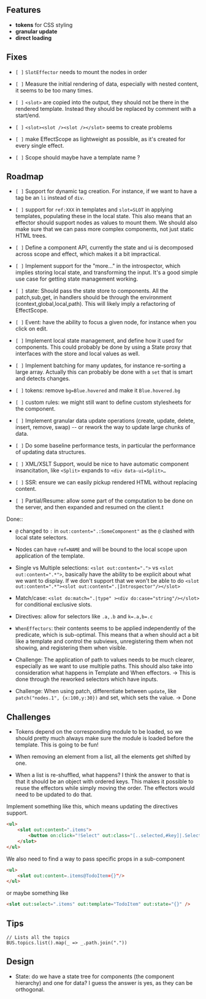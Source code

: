 ## Features

- **tokens** for CSS styling
- **granular update**
- **direct loading**

## Fixes

- `[ ]` `SlotEffector` needs to mount the nodes in order

- `[ ]` Measure the initial rendering of data, especially with nested
  content, it seems to be too many times.

- `[ ]` `<slot>` are copied into the output, they should not be there in
  the rendered template. Instead they should be replaced by comment with
  a start/end.

- `[ ]` `<slot><slot /><slot /></slot>` seems to create problems

- `[ ]` make EffectScope as lightweight as possible, as it's created for
  every single effect.

- `[ ]` Scope should maybe have a template name ?

## Roadmap

- `[ ]` Support for dynamic tag creation. For instance, if we want to
  have a tag be an `li` instead of `div`.

- `[ ]` support for `ref:XXX` in templates and `slot=SLOT` in applying
  templates, populating these in the local state. This also means that
  an effector should support nodes as values to mount them. We should
  also make sure that we can pass more complex components, not just
  static HTML trees.

- `[ ]` Define a component API, currently the state and ui is decomposed
  across scope and effect, which makes it a bit impractical.

- `[ ]` Implement support for the "more..." in the introspector, which
  implies storing local state, and transforming the input. It's a good
  simple use case for getting state management working.

- `[ ]` state: Should pass the state store to components. All the
  patch,sub,get, in handlers should be through the environment
  (context,global,local,path). This will likely imply a refactoring of
  EffectScope.

- `[ ]` Event: have the ability to focus a given node, for instance when
  you click on edit.

- `[ ]` Implement local state management, and define how it used for
  components. This could probably be done by using a State proxy that
  interfaces with the store and local values as well.

- `[ ]` Implement batching for many updates, for instance re-sorting a
  large array. Actually this can probably be done with a `set` that is
  smart and detects changes.

- `[ ]` tokens: remove `bg=Blue.hovered` and make it `Blue.hovered.bg`

- `[ ]` custom rules: we might still want to define custom stylesheets
  for the component.

- `[ ]` Implement granular data update operations (create, update,
  delete, insert, remove, swap) -- or rework the way to update large
  chunks of data.

- `[ ]` Do some baseline performance tests, in particular the
  performance of updating data structures.

- `[ ]` XML/XSLT Support, would be nice to have automatic component
  insancitation, like `<Split>` expands to `<div data-ui=Split>…`

- `[ ]` SSR: ensure we can easily pickup rendered HTML without replacing
  content.

- `[ ]` Partial/Resume: allow some part of the computation to be done on
  the server, and then expanded and resumed on the client.t

Done::

- `@` changed to `:` in `out:content=".:SomeComponent"` as the `@`
  clashed with local state selectors.

- Nodes can have `ref=NAME` and will be bound to the local scope upon
  application of the template.

- Single vs Multiple selections: `<slot out:content=".">` vs
  `<slot out:content=".*">`, basically have the ability to be explicit
  about what we want to display. If we don't support that we won't be
  able to do
  `<slot out:content=".*"><slot out:content=".|Introspector"/></slot>`

- Match/case: `<slot do:match=".|type" ><div do:case="string"/></slot>`
  for conditional exclusive slots.

- Directives: allow for selectors like `.a,.b` and `k=.a,b=.c`

- `WhenEffectors`: their contents seems to be applied independently of
  the predicate, which is sub-optimal. This means that a when should act
  a bit like a template and control the subviews, unregistering them
  when not showing, and registering them when visible.

- Challenge: The application of path to values needs to be much clearer,
  especially as we want to use multiple paths. This should also take
  into consideration what happens in Template and When effectors. → This
  is done through the reworked selectors which have inputs.

- Challenge: When using patch, differentiate between `update`, like
  `patch("nodes.1", {x:100,y:30})` and set, which sets the value. → Done

## Challenges

- Tokens depend on the corresponding module to be loaded, so we should
  pretty much always make sure the module is loaded before the template.
  This is going to be fun!

- When removing an element from a list, all the elements get shifted by
  one.

- When a list is re-shuffled, what happens? I think the answer to that
  is that it should be an object with ordered keys. This makes it
  possible to reuse the effectors while simply moving the order. The
  effectors would need to be updated to do that.

Implement something like this, which means updating the directives
support.

``` html
<ul>
    <slot out:content=".items">
        <button on:click="!Select" out:class="[..selected,#key]|.Selected"><slot out:content=".label" /></button>
    </slot>
</ul>
```

We also need to find a way to pass specific props in a sub-component

``` html
<ul>
    <slot out:content=.items@TodoItem={}"/>
</ul>
```

or maybe something like

``` html
<slot out:select=".items" out:template="TodoItem" out:state="{}" />
```

## Tips

    // Lists all the topics
    BUS.topics.list().map(_ => _.path.join("."))

## Design

- State: do we have a state tree for components (the component
  hierarchy) and one for data? I guess the answer is yes, as they can be
  orthogonal.
